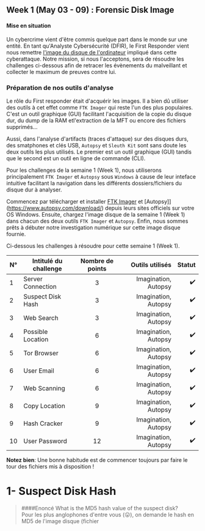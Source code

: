 ## Week 1 (May 03 - 09) : Forensic Disk Image 

#### Mise en situation  
Un cybercrime vient d'être commis quelque part dans le monde sur une entité. En tant qu'Analyste Cybersécurité (DFIR), le First Responder vient nous remettre [l'image du disque de l'ordinateur](https://github.com/nanamou224/CTF-writeup/blob/main/2021%20-%20Africa%20Digital%20Forensics%20CTF/Ressources/Africa-DFIRCTF-2021-WK01_archive.torrent) impliqué dans cette cyberattaque. Notre mission, si nous l'acceptons, sera de résoudre les challenges ci-dessous afin de retracer les évènements du malveillant et collecter le maximum de preuves contre lui.    

### Préparation de nos outils d'analyse
Le rôle du First responder était d'acquérir les images. Il a bien dû utiliser des outils à cet effet comme `FTK Imager` qui reste l'un des plus populaires. C'est un outil graphique (GUI) facilitant l'acquisition de la copie du disque dur, du dump de la RAM etl'extraction de la MFT ou encore des fichiers supprimés...    

Aussi, dans l'analyse d'artifacts (traces d'attaque) sur des disques durs, des smatphones et clés USB, `Autopsy` et `Sleuth Kit` sont sans doute les deux outils les plus utilisés. Le premier est un outil graphique (GUI) tandis que le second est un outil en ligne de commande (CLI).  

Pour les challenges de la semaine 1 (Week 1), nous utiliserons principalement `FTK Imager` et `Autopsy` sous `Windows` à cause de leur inteface intuitive facilitant la navigation dans les différents dossiers/fichiers du disque dur à analyser.   

Commencez par télécharger et installer [FTK Imager](https://accessdata.com/product-download/ftk-imager-version-4-5) et [Autopsy]](https://www.autopsy.com/download/) depuis leurs sites officiels sur votre OS Windows. 
Ensuite, chargez l'image disque de la semaine 1 (Week 1) dans chacun des deux outils `FTK Imager` et `Autopsy`. Enfin, nous sommes prêts à débuter notre investigation numérique sur cette image disque fournie.  

Ci-dessous les challenges à résoudre pour cette semaine 1 (Week 1).  

|  N°  | Intitulé du challenge    | Nombre de points  | Outils utilisés          |        Statut         |
| -----| -------------------------|:-----------------:| ------------------------:| ---------------------:|
|   1  | Server Connection        |         3         | Imagination, Autopsy     | :heavy_check_mark:    |
|   2  | Suspect Disk Hash        |         3         | Imagination, Autopsy     | :heavy_check_mark:    |
|   3  | Web Search               |         3         | Imagination, Autopsy     | :heavy_check_mark:    |
|   4  | Possible Location        |         6         | Imagination, Autopsy     | :heavy_check_mark:    |
|   5  | Tor Browser              |         6         | Imagination, Autopsy     | :heavy_check_mark:    |
|   6  | User Email               |         6         | Imagination, Autopsy     | :heavy_check_mark:    |
|   7  | Web Scanning             |         6         | Imagination, Autopsy     | :heavy_check_mark:    |
|   8  | Copy Location            |         9         | Imagination, Autopsy     | :heavy_check_mark:    |
|   9  | Hash Cracker             |         9         | Imagination, Autopsy     | :heavy_check_mark:    |
|  10  | User Password            |        12         | Imagination, Autopsy     | :heavy_check_mark:    |

**Notez bien**: Une bonne habitude est de commencer toujours par faire le tour des fichiers mis à disposition !  

# 1- Suspect Disk Hash
> ####Enoncé
> What is the MD5 hash value of the suspect disk?  
Pour les plus anglophones d'entre vous (:stuck_out_tongue:), on demande le hash en MD5 de l'image disque (fichier 

 
